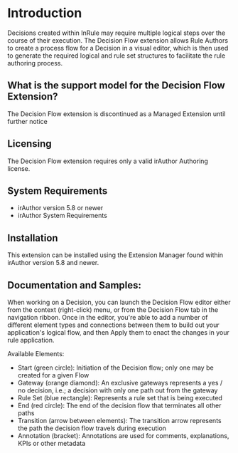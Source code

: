 # Introduction
Decisions created within InRule may require multiple logical steps over the course of their execution.  The Decision Flow extension allows Rule Authors to create a process flow for a Decision in a visual editor, which is then used to generate the required logical and rule set structures to facilitate the rule authoring process.
 
## What is the support model for the Decision Flow Extension?
The Decision Flow extension is discontinued as a Managed Extension until further notice

## Licensing
The Decision Flow extension requires only a valid irAuthor Authoring license.

## System Requirements
* irAuthor version 5.8 or newer
* irAuthor System Requirements

## Installation
This extension can be installed using the Extension Manager found within irAuthor version 5.8 and newer.

## Documentation and Samples:
When working on a Decision, you can launch the Decision Flow editor either from the context (right-click) menu, or from the Decision Flow tab in the navigation ribbon.  Once in the editor, you're able to add a number of different element types and connections between them to build out your application's logical flow, and then Apply them to enact the changes in your rule application.

Available Elements:
- Start (green circle): Initiation of the Decision flow; only one may be created for a given Flow
- Gateway (orange diamond): An exclusive gateways represents a yes / no decision, i.e.; a decision with only one path out from the gateway
- Rule Set (blue rectangle): Represents a rule set that is being executed
- End (red circle): The end of the decision flow that terminates all other paths
- Transition (arrow between elements): The transition arrow represents the path the decision flow travels during execution
- Annotation (bracket): Annotations are used for comments, explanations, KPIs or other metadata
